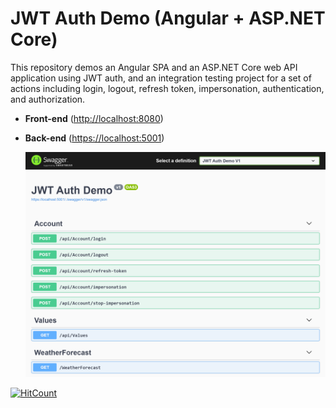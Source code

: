 # JWT Auth Demo (Angular + ASP.NET Core)

This repository demos an Angular SPA and an ASP.NET Core web API application using JWT auth, and an integration testing project for a set of actions including login, logout, refresh token, impersonation, authentication, and authorization.



- **Front-end** ([http://localhost:8080](http://localhost:8080))

- **Back-end** ([https://localhost:5001](https://localhost:5001))

  ![web api](./localhost_5001.png)

[![HitCount](http://hits.dwyl.com/muratbekler/JwtAuthDemo.svg)](http://hits.dwyl.com/muratbekler/JwtAuthDemo)
